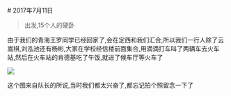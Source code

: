 <link href="../../../style.css" rel="stylesheet" >
# 2017年7月11日

> 出发,15个人的硬卧

由于我们的青海王罗同学已经回家了,会在定西和我们汇合,所以我们一行人除了云嵩棋,刘泓池还有杨彬,大家在学校经信楼前面集合,用滴滴打车叫了两辆车去火车站,然后在火车站的肯德基吃了午饭,就进了候车厅等火车了

![](https://yumiao.static.twesix.cn/image/2017/07/11/IMG_1.JPG)

这个图来自队长的所说,当时我们都太兴奋了,都忘记拍个照留念一下了